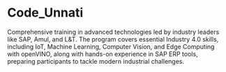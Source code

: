 # Code_Unnati
Comprehensive training in advanced technologies led by industry leaders like SAP, Amul, and L&amp;T. The program covers essential Industry 4.0 skills, including IoT, Machine Learning, Computer Vision, and Edge Computing with openVINO, along with hands-on experience in SAP ERP tools, preparing participants to tackle modern industrial challenges.
